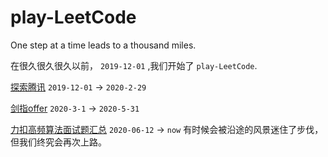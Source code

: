 # play-LeetCode
One step at a time leads to a thousand miles.

  在很久很久很久以前， `2019-12-01` ,我们开始了 `play-LeetCode`.

[探索腾讯](https://github.com/lbwnbZx/play-LeetCode/tree/master/tansuo-tencent) `2019-12-01` -> `2020-2-29`

[剑指offer](https://github.com/lbwnbZx/play-LeetCode/tree/master/jianzhi-offer) `2020-3-1` -> `2020-5-31`

[力扣高频算法面试题汇总]() `2020-06-12` -> `now`
有时候会被沿途的风景迷住了步伐，但我们终究会再次上路。
